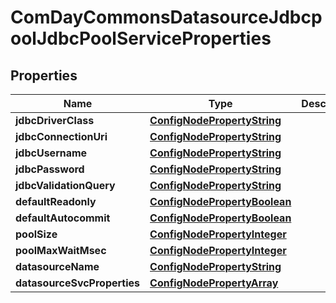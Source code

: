 

# ComDayCommonsDatasourceJdbcpoolJdbcPoolServiceProperties

## Properties

Name | Type | Description | Notes
------------ | ------------- | ------------- | -------------
**jdbcDriverClass** | [**ConfigNodePropertyString**](ConfigNodePropertyString.md) |  |  [optional]
**jdbcConnectionUri** | [**ConfigNodePropertyString**](ConfigNodePropertyString.md) |  |  [optional]
**jdbcUsername** | [**ConfigNodePropertyString**](ConfigNodePropertyString.md) |  |  [optional]
**jdbcPassword** | [**ConfigNodePropertyString**](ConfigNodePropertyString.md) |  |  [optional]
**jdbcValidationQuery** | [**ConfigNodePropertyString**](ConfigNodePropertyString.md) |  |  [optional]
**defaultReadonly** | [**ConfigNodePropertyBoolean**](ConfigNodePropertyBoolean.md) |  |  [optional]
**defaultAutocommit** | [**ConfigNodePropertyBoolean**](ConfigNodePropertyBoolean.md) |  |  [optional]
**poolSize** | [**ConfigNodePropertyInteger**](ConfigNodePropertyInteger.md) |  |  [optional]
**poolMaxWaitMsec** | [**ConfigNodePropertyInteger**](ConfigNodePropertyInteger.md) |  |  [optional]
**datasourceName** | [**ConfigNodePropertyString**](ConfigNodePropertyString.md) |  |  [optional]
**datasourceSvcProperties** | [**ConfigNodePropertyArray**](ConfigNodePropertyArray.md) |  |  [optional]



